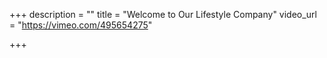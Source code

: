 +++
description = ""
title = "Welcome to Our Lifestyle Company"
video_url = "https://vimeo.com/495654275"

+++
